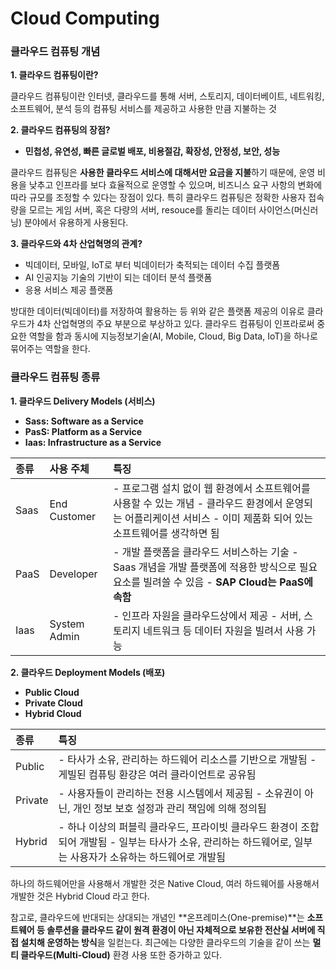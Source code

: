 # Cloud Computing

### 클라우드 컴퓨팅 개념

**1. 클라우드 컴퓨팅이란?**

클라우드 컴퓨팅이란 인터넷, 클라우드를 통해 서버, 스토리지, 데이터베이트, 네트워킹, 소프트웨어, 분석 등의 컴퓨팅 서비스를 제공하고 사용한 만큼 지불하는 것

**2. 클라우드 컴퓨팅의 장점?**

* **민첩성, 유연성, 빠른 글로벌 배포, 비용절감, 확장성, 안정성, 보안, 성능**

클라우드 컴퓨팅은 **사용한 클라우드 서비스에 대해서만 요금을 지불**하기 때문에, 운영 비용을 낮추고 인프라를 보다 효율적으로 운영할 수 있으며, 비즈니스 요구 사항의 변화에 따라 규모를 조정할 수 있다는 장점이 있다. 특히 클라우드 컴퓨팅은 정확한 사용자 접속량을 모르는 게임 서버, 혹은 다량의 서버, resouce를 돌리는 데이터 사이언스\(머신러닝\) 분야에서 유용하게 사용된다. 

**3. 클라우드와 4차 산업혁명의 관계?**

* 빅데이터, 모바일, IoT로 부터 빅데이터가 축적되는 데이터 수집 플랫폼
* AI 인공지능 기술의 기반이 되는 데이터 분석 플랫폼
* 응용 서비스 제공 플랫폼

방대한 데이터\(빅데이터\)를 저장하여 활용하는 등 위와 같은 플랫폼 제공의 이유로 클라우드가 4차 산업혁명의 주요 부분으로 부상하고 있다. 클라우드 컴퓨팅이 인프라로써 중요한 역할을 함과 동시에 지능정보기술\(AI, Mobile, Cloud, Big Data, IoT\)을 하나로 묶어주는 역할을 한다. 

### 클라우드 컴퓨팅 종류

**1. 클라우드 Delivery Models \(서비스\)**

* **Sass: Software as a Service**
* **PasS: Platform as a Service**
* **Iaas: Infrastructure as a Service** 

| 종류 | 사용 주체 | 특징 |
| :--- | :--- | :--- |
| Saas | End Customer | - 프로그램 설치 없이 웹 환경에서 소프트웨어를 사용할 수 있는 개념 - 클라우드 환경에서 운영되는 어플리케이션 서비스 - 이미 제품화 되어 있는 소프트웨어를 생각하면 됨 |
| PaaS | Developer | - 개발 플랫폼을 클라우드 서비스하는 기술 - Saas 개념을 개발 플랫폼에 적용한 방식으로 필요 요소를 빌려쓸 수 있음 - **SAP Cloud는 PaaS에 속함**  |
| Iaas | System Admin | - 인프라 자원을 클라우드상에서 제공 - 서버, 스토리지 네트워크 등 데이터 자원을 빌려서 사용 가능 |

**2. 클라우드 Deployment Models \(배포\)**

* **Public Cloud**
* **Private Cloud**
* **Hybrid Cloud**

| 종류 | 특징 |
| :--- | :--- |
| Public | - 타사가 소유, 관리하는 하드웨어 리소스를 기반으로 개발됨 - 게빌된 컴퓨팅 환걍은 여러 클라이언트로 공유됨 |
| Private | - 사용자들이 관리하는 전용 시스템에서 제공됨 - 소유권이 아닌, 개인 정보 보호 설정과 관리 책임에 의해 정의됨 |
| Hybrid | - 하나 이상의 퍼블릭 클라우드, 프라이빗 클라우드 환경이 조합되어 개발됨 - 일부는 타사가 소유, 관리하는 하드웨어로, 일부는 사용자가 소유하는 하드웨어로 개발됨 |

하나의 하드웨어만을 사용해서 개발한 것은 Native Cloud, 여러 하드웨어를 사용해서 개발한 것은 Hybrid Cloud 라고 한다.

참고로, 클라우드에 반대되는 상대되는 개념인 **온프레미스\(One-premise\)**는 **소프트웨어 등 솔루션을 클라우드 같이 원격 환경이 아닌 자체적으로 보유한 전산실 서버에 직접 설치해 운영하는 방식**을 일컫는다.  최근에는 다양한 클라우드의 기술을 같이 쓰는 **멀티 클라우드\(Multi-Cloud\)** 환경 사용 또한 증가하고 있다. 

